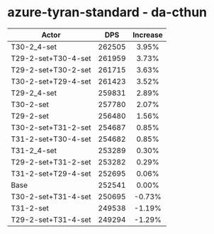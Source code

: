 # azure-tyran-standard - da-cthun
| Actor | DPS | Increase |
|---|:---:|:---:|
|T30-2_4-set|262505|3.95%|
|T29-2-set+T30-4-set|261959|3.73%|
|T29-2-set+T30-2-set|261715|3.63%|
|T30-2-set+T29-4-set|261423|3.52%|
|T29-2_4-set|259831|2.89%|
|T30-2-set|257780|2.07%|
|T29-2-set|256480|1.56%|
|T30-2-set+T31-2-set|254687|0.85%|
|T31-2-set+T30-4-set|254682|0.85%|
|T31-2_4-set|253289|0.30%|
|T29-2-set+T31-2-set|253282|0.29%|
|T31-2-set+T29-4-set|252695|0.06%|
|Base|252541|0.00%|
|T30-2-set+T31-4-set|250695|-0.73%|
|T31-2-set|249538|-1.19%|
|T29-2-set+T31-4-set|249294|-1.29%|

